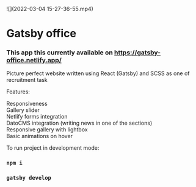 ![](2022-03-04 15-27-36-55.mp4)

# Gatsby office

### This app this currently available on https://gatsby-office.netlify.app/

Picture perfect website written using React (Gatsby) and SCSS as one of recruitment task

Features:

Responsiveness\
Gallery slider\
Netlify forms integration\
DatoCMS integration (writing news in one of the sections)\
Responsive gallery with lightbox\
Basic animations on hover

To run project in development mode:

### `npm i`
### `gatsby develop`
